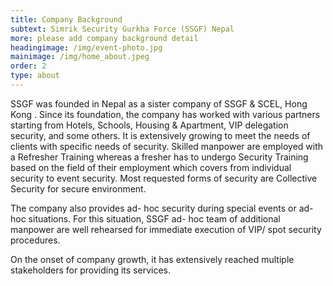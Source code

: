 ```yaml
---
title: Company Background
subtext: Simrik Security Gurkha Force (SSGF) Nepal
more: please add company background detail
headingimage: /img/event-photo.jpg
mainimage: /img/home_about.jpeg
order: 2
type: about
---
```

SSGF was founded in Nepal as a sister company of SSGF & SCEL, Hong Kong . Since its foundation, the company has worked with various partners starting from Hotels, Schools, Housing & Apartment, VIP delegation security, and some others. It is extensively growing to meet the needs of clients with specific needs of security. Skilled manpower are employed with a Refresher Training whereas a fresher has to undergo Security Training based on the field of their employment which covers from individual security to event security. Most requested forms of security are Collective Security for secure environment.

The company also provides ad- hoc security during special events or ad- hoc situations. For this situation, SSGF ad- hoc team of additional manpower are well rehearsed for immediate execution of VIP/ spot security procedures.

On the onset of company growth, it has extensively reached multiple stakeholders for providing its services.